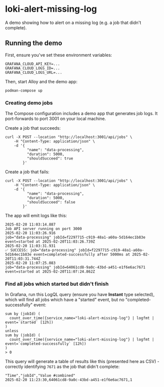 # loki-alert-missing-log

A demo showing how to alert on a missing log (e.g. a job that didn't complete).

## Running the demo

First, ensure you've set these environment variables:

    GRAFANA_CLOUD_API_KEY=...
    GRAFANA_CLOUD_LOGS_ID=...
    GRAFANA_CLOUD_LOGS_URL=...

Then, start Alloy and the demo app:

```shell
podman-compose up
```

### Creating demo jobs

The Compose configuration includes a demo app that generates job logs. It port-forwards to port 3001 on your local machine. 

Create a job that succeeds:

```shell
curl -X POST --location "http://localhost:3001/api/jobs" \
    -H "Content-Type: application/json" \
    -d '{
          "name": "data-processing",
          "duration": 5000,
          "shouldSucceed": true
        }'
```

Create a job that fails:

```shell
curl -X POST --location "http://localhost:3001/api/jobs" \
    -H "Content-Type: application/json" \
    -d '{
          "name": "data-processing",
          "duration": 5000,
          "shouldSucceed": false
        }'
```

The app will emit logs like this:

```
2025-02-20 11:03:14.887	
Job API server running on port 3000
2025-02-20 11:03:26.916	
job="data-processing" jobId=f2297715-c919-48a1-a60a-5d164ec1b83e event=started at 2025-02-20T11:03:26.739Z
2025-02-20 11:03:31.931	
✅ SUCCESS: job="data-processing" jobId=f2297715-c919-48a1-a60a-5d164ec1b83e event=completed-successfully after 5000ms at 2025-02-20T11:03:31.744Z
2025-02-20 11:07:25.083	
job="data-processing" jobId=64061cd8-9a0c-43bd-a451-e1f6e6ac7671 event=started at 2025-02-20T11:07:24.862Z
```

### Find all jobs which started but didn't finish

In Grafana, run this LogQL query (ensure you have **Instant** type selected), which will find all jobs which have a "started" event, but no "completed-successfully" event:

```
sum by (jobId) (
  count_over_time({service_name="loki-alert-missing-log"} | logfmt | event=`started` [12h])
)
unless
sum by (jobId) (
  count_over_time({service_name="loki-alert-missing-log"} | logfmt | event=`completed-successfully` [12h])
) 
> 0
```

This query will generate a table of results like this (presented here as CSV) - correctly identifying `7671` as the job that didn't complete:

```csv
"Time","jobId","Value #combined"
2025-02-20 11:23:30,64061cd8-9a0c-43bd-a451-e1f6e6ac7671,1
```

